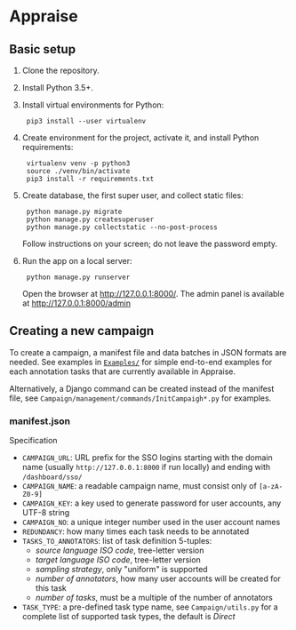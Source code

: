 # Appraise

## Basic setup

1. Clone the repository.
2. Install Python 3.5+.
3. Install virtual environments for Python:

        pip3 install --user virtualenv

4. Create environment for the project, activate it, and install Python
   requirements:

        virtualenv venv -p python3
        source ./venv/bin/activate
        pip3 install -r requirements.txt

5. Create database, the first super user, and collect static files:

        python manage.py migrate
        python manage.py createsuperuser
        python manage.py collectstatic --no-post-process

    Follow instructions on your screen; do not leave the password empty.

6. Run the app on a local server:

        python manage.py runserver

    Open the browser at http://127.0.0.1:8000/.
    The admin panel is available at http://127.0.0.1:8000/admin


## Creating a new campaign

To create a campaign, a manifest file and data batches in JSON formats are needed.
See examples in [`Examples/`](Examples/) for simple end-to-end examples for
each annotation tasks that are currently available in Appraise.

Alternatively, a Django command can be created instead of the manifest file, see
`Campaign/management/commands/InitCampaigh*.py` for examples.


### manifest.json

Specification

- `CAMPAIGN_URL`: URL prefix for the SSO logins starting with the domain name
  (usually `http://127.0.0.1:8000` if run locally) and ending with
  `/dashboard/sso/`
- `CAMPAIGN_NAME`: a readable campaign name, must consist only of `[a-zA-Z0-9]`
- `CAMPAIGN_KEY`: a key used to generate password for user accounts, any UTF-8
  string
- `CAMPAIGN_NO`: a unique integer number used in the user account names
- `REDUNDANCY`: how many times each task needs to be annotated
- `TASKS_TO_ANNOTATORS`: list of task definition 5-tuples:
    - _source language ISO code_, tree-letter version
    - _target language ISO code_, tree-letter version
    - _sampling strategy_, only "uniform" is supported
    - _number of annotators_, how many user accounts will be created for this task
    - _number of tasks_, must be a multiple of the number of annotators
- `TASK_TYPE`: a pre-defined task type name, see `Campaign/utils.py` for a
  complete list of supported task types, the default is _Direct_
